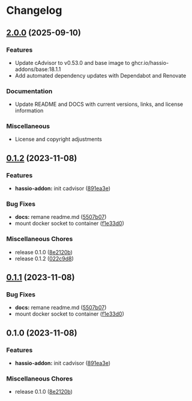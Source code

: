 # Changelog

## [2.0.0](https://github.com/raffoul/hassio-cadvisor-addon/compare/v0.1.2...v2.0.0) (2025-09-10)

### Features

- Update cAdvisor to v0.53.0 and base image to ghcr.io/hassio-addons/base:18.1.1
- Add automated dependency updates with Dependabot and Renovate

### Documentation

- Update README and DOCS with current versions, links, and license information

### Miscellaneous

- License and copyright adjustments

## [0.1.2](https://github.com/christian-vdz/hassio-cadvisor-addon/compare/v0.1.1...v0.1.2) (2023-11-08)

### Features

- **hassio-addon:** init cadvisor ([891ea3e](https://github.com/christian-vdz/hassio-cadvisor-addon/commit/891ea3e2d815566a6278a434471b5ce05920f77a))

### Bug Fixes

- **docs:** remane readme.md ([5507b07](https://github.com/christian-vdz/hassio-cadvisor-addon/commit/5507b07c30bb249f7e7fae1f8333068fbaa00dfc))
- mount docker socket to container ([f1e33d0](https://github.com/christian-vdz/hassio-cadvisor-addon/commit/f1e33d0e2f7a1df35d8899b0d0edd7031fdf1caa))

### Miscellaneous Chores

- release 0.1.0 ([8e2120b](https://github.com/christian-vdz/hassio-cadvisor-addon/commit/8e2120b0a210cfdd2cd0749b8150386e3394c4f8))
- release 0.1.2 ([022c9d8](https://github.com/christian-vdz/hassio-cadvisor-addon/commit/022c9d830ae3b5c55eacde88f3db4932ae028b96))

## [0.1.1](https://github.com/christian-vdz/hassio-cadvisor-addon/compare/v0.1.0...v0.1.1) (2023-11-08)

### Bug Fixes

- **docs:** remane readme.md ([5507b07](https://github.com/christian-vdz/hassio-cadvisor-addon/commit/5507b07c30bb249f7e7fae1f8333068fbaa00dfc))
- mount docker socket to container ([f1e33d0](https://github.com/christian-vdz/hassio-cadvisor-addon/commit/f1e33d0e2f7a1df35d8899b0d0edd7031fdf1caa))

## 0.1.0 (2023-11-08)

### Features

- **hassio-addon:** init cadvisor ([891ea3e](https://github.com/christian-vdz/hassio-cadvisor-addon/commit/891ea3e2d815566a6278a434471b5ce05920f77a))

### Miscellaneous Chores

- release 0.1.0 ([8e2120b](https://github.com/christian-vdz/hassio-cadvisor-addon/commit/8e2120b0a210cfdd2cd0749b8150386e3394c4f8))
